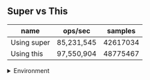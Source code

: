 ## Super vs This

|name|ops/sec|samples|
|-|-|-|
|Using super|85,231,545|42617034|
|Using this|97,550,904|48775467|


<details>
<summary>Environment</summary>

* __Machine:__ linux x64 | 4 vCPUs | 7.6GB Mem
* __Run:__ Tue Aug 05 2025 14:48:04 GMT+0000 (Coordinated Universal Time)
* __Node:__ `v24.5.0`
</details>

<!--
{"environment":{"platform":"linux","arch":"x64","cpus":4,"totalMemory":7.59783935546875},"benchmarks":[{"name":"Using super","samples":42617034,"opsSec":85231545.48717976},{"name":"Using this","samples":48775467,"opsSec":97550904.14942333}]}-->
